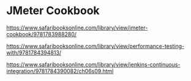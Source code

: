 # JMeter Cookbook

https://www.safaribooksonline.com/library/view/jmeter-cookbook/9781783988280/

https://www.safaribooksonline.com/library/view/performance-testing-with/9781784394813/

https://www.safaribooksonline.com/library/view/jenkins-continuous-integration/9781784390082/ch06s09.html
